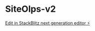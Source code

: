 # SiteOlps-v2

[Edit in StackBlitz next generation editor ⚡️](https://stackblitz.com/~/github.com/AbdulKone/SiteOlps-v2)